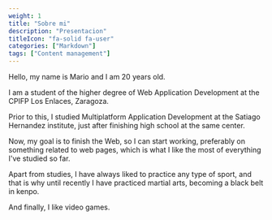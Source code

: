 ```yaml
---
weight: 1
title: "Sobre mi"
description: "Presentacion"
titleIcon: "fa-solid fa-user"
categories: ["Markdown"]
tags: ["Content management"]
---
```


Hello, my name is Mario and I am 20 years old.

I am a student of the higher degree of Web Application Development at the CPIFP Los Enlaces, Zaragoza.

Prior to this, I studied Multiplatform Application Development at the Satiago Hernandez institute, just after finishing high school at the same center.

Now, my goal is to finish the Web, so I can start working, preferably on something related to web pages, which is what I like the most of everything I've studied so far.

Apart from studies, I have always liked to practice any type of sport, and that is why until recently I have practiced martial arts, becoming a black belt in kenpo.

And finally, I like video games.


